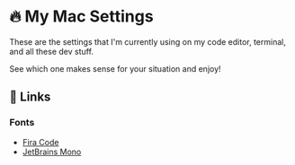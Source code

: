 # 🔥 My Mac Settings
These are the settings that I'm currently using on my code editor, terminal, and all these dev stuff.

See which one makes sense for your situation and enjoy!

## 🔗 Links
### Fonts
- [Fira Code](https://github.com/tonsky/FiraCode)
- [JetBrains Mono](https://www.jetbrains.com/lp/mono/)
